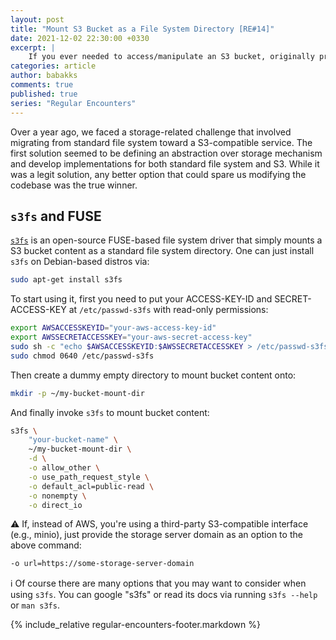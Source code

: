 ```yaml
---
layout: post
title: "Mount S3 Bucket as a File System Directory [RE#14]"
date: 2021-12-02 22:30:00 +0330
excerpt: |
    If you ever needed to access/manipulate an S3 bucket, originally provided by AWS or just any provider with a compatible interface, there is a neat solution called s3fs, thanks to FUSE infrastructure, that simplifies things down to the level of your local file system interaction.
categories: article
author: babakks
comments: true
published: true
series: "Regular Encounters"
---
```


Over a year ago, we faced a storage-related challenge that involved migrating from standard file system toward a S3-compatible service. The first solution seemed to be defining an abstraction over storage mechanism and develop implementations for both standard file system and S3. While it was a legit solution, any better option that could spare us modifying the codebase was the true winner.

## `s3fs` and FUSE

[`s3fs`][repo] is an open-source FUSE-based file system driver that simply mounts a S3 bucket content as a standard file system directory. One can just install `s3fs` on Debian-based distros via:

```sh
sudo apt-get install s3fs
```

To start using it, first you need to put your ACCESS-KEY-ID and SECRET-ACCESS-KEY at `/etc/passwd-s3fs` with read-only permissions:

```sh
export AWSACCESSKEYID="your-aws-access-key-id"
export AWSSECRETACCESSKEY="your-aws-secret-access-key"
sudo sh -c "echo $AWSACCESSKEYID:$AWSSECRETACCESSKEY > /etc/passwd-s3fs"
sudo chmod 0640 /etc/passwd-s3fs
```

Then create a dummy empty directory to mount bucket content onto:

```sh
mkdir -p ~/my-bucket-mount-dir
```

And finally invoke `s3fs` to mount bucket content:

```sh
s3fs \
    "your-bucket-name" \
    ~/my-bucket-mount-dir \
    -d \
    -o allow_other \
    -o use_path_request_style \
    -o default_acl=public-read \
    -o nonempty \
    -o direct_io
```

⚠️ If, instead of AWS, you're using a third-party S3-compatible interface (e.g., minio), just provide the storage server domain as an option to the above command:

```sh
-o url=https://some-storage-server-domain
```

ℹ️ Of course there are many options that you may want to consider when using `s3fs`. You can google "s3fs" or read its docs via running `s3fs --help` or `man s3fs`.

[repo]: https://github.com/s3fs-fuse/s3fs-fuse

{% include_relative regular-encounters-footer.markdown %}
